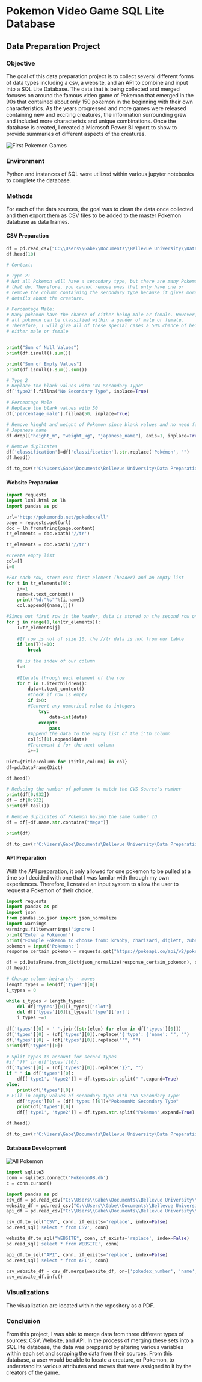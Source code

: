 # Pokemon Video Game SQL Lite Database

## Data Preparation Project

### Objective

The goal of this data preparation project is to collect several different forms of data types including a csv, a website, and an API to combine and input into a SQL Lite Database. The data that is being collected and merged focuses on around the famous video game of Pokemon that emerged in the 90s that contained about only 150 pokemon in the beginning with their own characteristics. As the years progressed and more games were released containing new and exciting creatures, the information surrounding grew and included more characterists and unique combinations. Once the database is created, I created a Microsoft Power BI report to show to provide summaries of different aspects of the creatures. 

![First Pokemon Games](https://github.com/gabriel-valenzuela/Valenzuela_Gabriel_DSC540/blob/master/Final%20Project/474px-Pok%C3%A9mon_Red_and_Blue_cover_art.webp.png)

### Environment

Python and instances of SQL were utilized within various jupyter notebooks to complete the database. 

### Methods

For each of the data sources, the goal was to clean the data once collected and then export them as CSV files to be added to the master Pokemon database as data frames. 

#### CSV Preparation
```python
df = pd.read_csv("C:\\Users\\Gabe\\Documents\\Bellevue University\\Data Preparation\\Final Project\\Data\\pokemon.csv")
df.head(10)

# Context:

# Type 2:
# Not all Pokemon will have a secondary type, but there are many Pokemon
# that do. Therefore, you cannot remove ones that only have one or 
# remove the column containing the secondary type because it gives more
# details about the creature. 

# Percentage Male:
# Many pokemon have the chance of either being male or female. However, not
# all pokemon can be classified within a gender of male or female. 
# Therefore, I will give all of these special cases a 50% chance of being 
# either male or female


print("Sum of Null Values")
print(df.isnull().sum())

print("Sum of Empty Values")
print(df.isnull().sum().sum())

# Type 2
# Replace the blank values with "No Secondary Type"
df['type2'].fillna("No Secondary Type", inplace=True)

# Percentage Male
# Replace the blank values with 50
df['percentage_male'].fillna(50, inplace=True)

# Remove hieght and weight of Pokemon since blank values and no need for 
# Japanese name
df.drop(["height_m", "weight_kg", "japanese_name"], axis=1, inplace=True)

# Remove duplicates
df['classification']=df['classification'].str.replace('Pokémon', "")
df.head()

df.to_csv(r'C:\Users\Gabe\Documents\Bellevue University\Data Preparation\Final Project\Data for Pokemon Database\PokemonCSV.csv', index = False)
```


#### Website Preparation
```python
import requests
import lxml.html as lh
import pandas as pd

url='http://pokemondb.net/pokedex/all'
page = requests.get(url)
doc = lh.fromstring(page.content)
tr_elements = doc.xpath('//tr')

tr_elements = doc.xpath('//tr')

#Create empty list
col=[]
i=0

#For each row, store each first element (header) and an empty list
for t in tr_elements[0]:
    i+=1
    name=t.text_content()
    print('%d:"%s"'%(i,name))
    col.append((name,[]))

#Since out first row is the header, data is stored on the second row onwards
for j in range(1,len(tr_elements)):
    T=tr_elements[j]
    
    #If row is not of size 10, the //tr data is not from our table 
    if len(T)!=10:
        break
    
    #i is the index of our column
    i=0
    
    #Iterate through each element of the row
    for t in T.iterchildren():
        data=t.text_content() 
        #Check if row is empty
        if i>0:
        #Convert any numerical value to integers
            try:
                data=int(data)
            except:
                pass
        #Append the data to the empty list of the i'th column
        col[i][1].append(data)
        #Increment i for the next column
        i+=1
        
Dict={title:column for (title,column) in col}
df=pd.DataFrame(Dict)

df.head()

# Reducing the number of pokemon to match the CVS Source's number
print(df[0:932])
df = df[0:932]
print(df.tail())

# Remove duplicates of Pokemon having the same number ID
df = df[~df.name.str.contains("Mega")]

print(df)

df.to_csv(r'C:\Users\Gabe\Documents\Bellevue University\Data Preparation\Final Project\Data for Pokemon Database\PokemonWebsite.csv', index = False)

```
#### API Preparation

With the API preparation, it only allowed for one pokemon to be pulled at a time so I decided with one that I was familar with through my own experiences. Therefore, I created an input system to allow the user to request a Pokemon of their choice.
```python
import requests
import pandas as pd
import json
from pandas.io.json import json_normalize
import warnings
warnings.filterwarnings('ignore')
print("Enter a Pokemon!")
print("Example Pokemon to choose from: krabby, charizard, diglett, zubat")
pokemon = input('Pokemon:')
response_certain_pokemon = requests.get("https://pokeapi.co/api/v2/pokemon/" + pokemon).json()

df = pd.DataFrame.from_dict(json_normalize(response_certain_pokemon), orient="columns")
df.head()

# Change column heirarchy - moves
length_types = len(df['types'][0])
i_types = 0

while i_types < length_types:
    del df['types'][0][i_types]['slot']
    del df['types'][0][i_types]['type']['url']
    i_types +=1
    
df['types'][0] = ' '.join([str(elem) for elem in df['types'][0]])
df['types'][0] = (df['types'][0]).replace("{'type': {'name': '", "")
df['types'][0] = (df['types'][0]).replace("'", "")
print(df['types'][0])

# Split types to account for second types
#if "}}" in df['types'][0]:
df['types'][0] = (df['types'][0]).replace("}}", "")
if " " in df['types'][0]:
    df[['type1', 'type2']] = df.types.str.split(" ",expand=True)
else:
    print(df['types'][0])
# Fill in empty values of secondary type with 'No Secondary Type'
    df['types'][0] = (df['types'][0])+"PokemonNo Secondary Type"
    print(df['types'][0])
    df[['type1', 'type2']] = df.types.str.split("Pokemon",expand=True)

df.head()

df.to_csv(r'C:\Users\Gabe\Documents\Bellevue University\Data Preparation\Final Project\Data for Pokemon Database\PokemonAPI.csv', index = False)
```

#### Database Development

![All Pokemon](https://github.com/gabriel-valenzuela/Valenzuela_Gabriel_DSC540/blob/master/Final%20Project/pokemon_draw_em_all_poster_1.jpg)

```python
import sqlite3
conn = sqlite3.connect('PokemonDB.db')
c = conn.cursor()

import pandas as pd
csv_df = pd.read_csv("C:\\Users\\Gabe\\Documents\\Bellevue University\\Data Preparation\\Final Project\\Data for Pokemon Database\\PokemonCSV.csv")
website_df = pd.read_csv("C:\\Users\\Gabe\\Documents\\Bellevue University\\Data Preparation\\Final Project\\Data for Pokemon Database\\PokemonWebsite.csv")
api_df = pd.read_csv("C:\\Users\\Gabe\\Documents\\Bellevue University\\Data Preparation\\Final Project\\Data for Pokemon Database\\PokemonAPI.csv")

csv_df.to_sql("CSV", conn, if_exists='replace', index=False)
pd.read_sql('select * from CSV', conn)

website_df.to_sql("WEBSITE", conn, if_exists='replace', index=False)
pd.read_sql('select * from WEBSITE', conn)

api_df.to_sql("API", conn, if_exists='replace', index=False)
pd.read_sql('select * from API', conn)

csv_website_df = csv_df.merge(website_df, on=['pokedex_number', 'name', 'type1', 'type2', 'hp', 'attack', 'defense', 'sp_attack', 'sp_defense', 'speed'], how='left')
csv_website_df.info()

```

### Visualizations
The visualization are located within the repository as a PDF.

### Conclusion
From this project, I was able to merge data from three different types of sources: CSV, Website, and API. In the process of merging these sets into a SQL lite database, the data was preppared by altering various variables within each set and scraping the data from their sources. From this database, a user would be able to locate a creature, or Pokemon, to understand its various attributes and moves that were assigned to it by the creators of the game.

